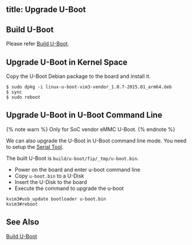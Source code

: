 title: Upgrade U-Boot
---

## Build U-Boot

Please refer [Build U-Boot](BuildUboot.html).

## Upgrade U-Boot in Kernel Space

Copy the U-Boot Debian package to the board and install it.

```
$ sudo dpkg -i linux-u-boot-vim3-vendor_1.0.7-2015.01_arm64.deb
$ sync
$ sudo reboot
```

## Upgrade U-Boot in U-Boot Command Line

{% note warn %}
Only for SoC vendor eMMC U-Boot.
{% endnote %}

We can also upgrade the U-Boot in U-Boot command line mode. You need to setup the [Serial Tool](SetupSerialTool.html).

The built U-Boot is `build/u-boot/fip/_tmp/u-boot.bin`.

* Power on the board and enter u-boot command line
* Copy `u-boot.bin` to a U-Disk
* Insert the U-Disk to the board
* Execute the command to upgrade the u-boot

```
kvim3#usb_update bootloader u-boot.bin
kvim3#reboot
```

## See Also
[Build U-Boot](BuildUboot.html)
